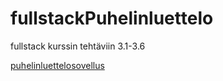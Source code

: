 # fullstackPuhelinluettelo
fullstack kurssin tehtäviin 3.1-3.6

[puhelinluettelosovellus](https://stormy-sands-71698.herokuapp.com/api/persons)
